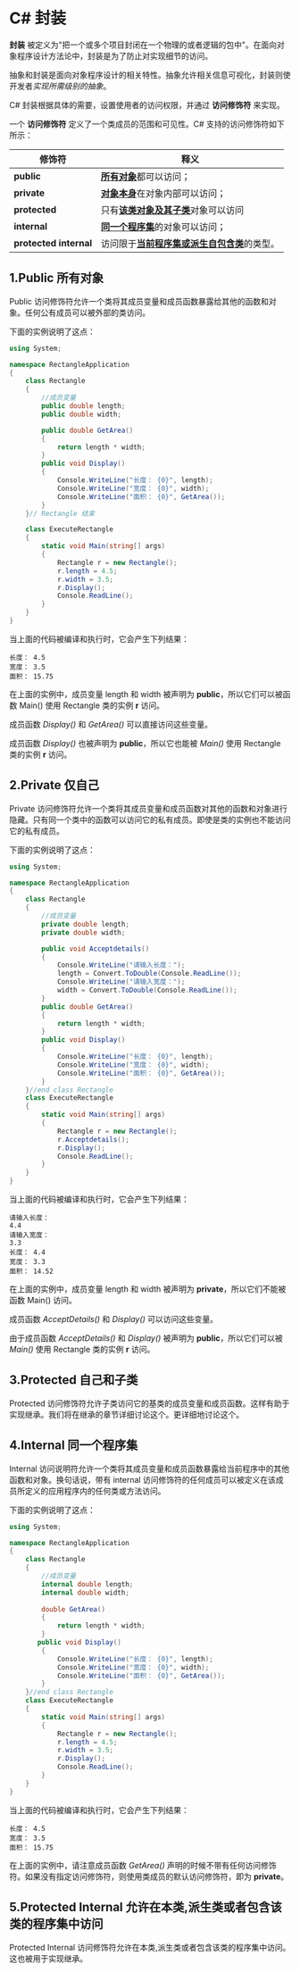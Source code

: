 

# C# 封装

**封装** 被定义为"把一个或多个项目封闭在一个物理的或者逻辑的包中"。在面向对象程序设计方法论中，封装是为了防止对实现细节的访问。

抽象和封装是面向对象程序设计的相关特性。抽象允许相关信息可视化，封装则使开发者*实现所需级别的抽象*。

C# 封装根据具体的需要，设置使用者的访问权限，并通过 **访问修饰符** 来实现。

一个 **访问修饰符** 定义了一个类成员的范围和可见性。C# 支持的访问修饰符如下所示：



| 修饰符 | 释义                 |
| ------ | -------------------- |
| **public** | <u>**所有对象**</u>都可以访问； |
| **private** | <u>**对象本身**</u>在对象内部可以访问； |
| **protected** | 只有<u>**该类对象及其子类**</u>对象可以访问 |
| **internal** |<u>**同一个程序集**</u>的对象可以访问； |
| **protected internal** | 访问限于<u>**当前程序集或派生自包含类**</u>的类型。 |



## 1.Public 所有对象

Public 访问修饰符允许一个类将其成员变量和成员函数暴露给其他的函数和对象。任何公有成员可以被外部的类访问。

下面的实例说明了这点：

```C#
using System;

namespace RectangleApplication
{
    class Rectangle
    {
        //成员变量
        public double length;
        public double width;

        public double GetArea()
        {
            return length * width;
        }
        public void Display()
        {
            Console.WriteLine("长度： {0}", length);
            Console.WriteLine("宽度： {0}", width);
            Console.WriteLine("面积： {0}", GetArea());
        }
    }// Rectangle 结束

    class ExecuteRectangle
    {
        static void Main(string[] args)
        {
            Rectangle r = new Rectangle();
            r.length = 4.5;
            r.width = 3.5;
            r.Display();
            Console.ReadLine();
        }
    }
}
```

当上面的代码被编译和执行时，它会产生下列结果：

```
长度： 4.5
宽度： 3.5
面积： 15.75
```

在上面的实例中，成员变量 length 和 width 被声明为 **public**，所以它们可以被函数 Main() 使用 Rectangle 类的实例 **r** 访问。

成员函数 *Display()* 和 *GetArea()* 可以直接访问这些变量。

成员函数 *Display()* 也被声明为 **public**，所以它也能被 *Main()* 使用 Rectangle 类的实例 **r** 访问。

## 2.Private 仅自己

Private 访问修饰符允许一个类将其成员变量和成员函数对其他的函数和对象进行隐藏。只有同一个类中的函数可以访问它的私有成员。即使是类的实例也不能访问它的私有成员。

下面的实例说明了这点：

```c#
using System;

namespace RectangleApplication
{
    class Rectangle
    {
        //成员变量
        private double length;
        private double width;

        public void Acceptdetails()
        {
            Console.WriteLine("请输入长度：");
            length = Convert.ToDouble(Console.ReadLine());
            Console.WriteLine("请输入宽度：");
            width = Convert.ToDouble(Console.ReadLine());
        }
        public double GetArea()
        {
            return length * width;
        }
        public void Display()
        {
            Console.WriteLine("长度： {0}", length);
            Console.WriteLine("宽度： {0}", width);
            Console.WriteLine("面积： {0}", GetArea());
        }
    }//end class Rectangle    
    class ExecuteRectangle
    {
        static void Main(string[] args)
        {
            Rectangle r = new Rectangle();
            r.Acceptdetails();
            r.Display();
            Console.ReadLine();
        }
    }
}
```

当上面的代码被编译和执行时，它会产生下列结果：

```
请输入长度：
4.4
请输入宽度：
3.3
长度： 4.4
宽度： 3.3
面积： 14.52
```

在上面的实例中，成员变量 length 和 width 被声明为 **private**，所以它们不能被函数 Main() 访问。

成员函数 *AcceptDetails()* 和 *Display()* 可以访问这些变量。

由于成员函数 *AcceptDetails()* 和 *Display()* 被声明为 **public**，所以它们可以被 *Main()* 使用 Rectangle 类的实例 **r** 访问。

## 3.Protected 自己和子类

Protected 访问修饰符允许子类访问它的基类的成员变量和成员函数。这样有助于实现继承。我们将在继承的章节详细讨论这个。更详细地讨论这个。

## 4.Internal 同一个程序集

Internal 访问说明符允许一个类将其成员变量和成员函数暴露给当前程序中的其他函数和对象。换句话说，带有 internal 访问修饰符的任何成员可以被定义在该成员所定义的应用程序内的任何类或方法访问。

下面的实例说明了这点：

```c#
using System;

namespace RectangleApplication
{
    class Rectangle
    {
        //成员变量
        internal double length;
        internal double width;
        
        double GetArea()
        {
            return length * width;
        }
       public void Display()
        {
            Console.WriteLine("长度： {0}", length);
            Console.WriteLine("宽度： {0}", width);
            Console.WriteLine("面积： {0}", GetArea());
        }
    }//end class Rectangle    
    class ExecuteRectangle
    {
        static void Main(string[] args)
        {
            Rectangle r = new Rectangle();
            r.length = 4.5;
            r.width = 3.5;
            r.Display();
            Console.ReadLine();
        }
    }
}
```

当上面的代码被编译和执行时，它会产生下列结果：

```
长度： 4.5
宽度： 3.5
面积： 15.75
```

在上面的实例中，请注意成员函数 *GetArea()* 声明的时候不带有任何访问修饰符。如果没有指定访问修饰符，则使用类成员的默认访问修饰符，即为 **private**。

## 5.Protected Internal 允许在本类,派生类或者包含该类的程序集中访问

Protected Internal 访问修饰符允许在本类,派生类或者包含该类的程序集中访问。这也被用于实现继承。